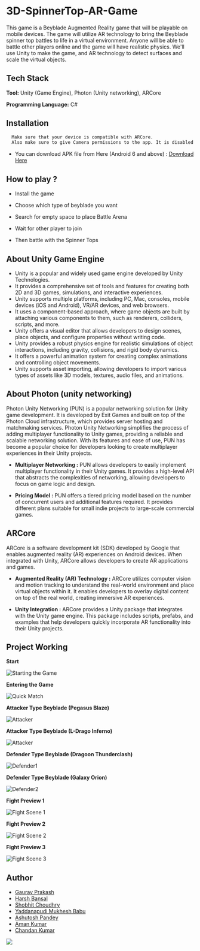 # 3D-SpinnerTop-AR-Game


This game is a Beyblade Augmented Reality game that will be playable on mobile devices. The game will utilize AR technology to bring the Beyblade spinner top battles to life in a virtual environment. Anyone will be able to battle other players online and the game will have realistic physics. We'll use Unity to make the game, and AR technology to detect surfaces and scale the virtual objects.



## Tech Stack

**Tool:** Unity (Game Engine), Photon (Unity networking), ARCore

**Programming Language:** C#


## Installation

```bash
  Make sure that your device is compatible with ARCore. 
  Also make sure to give Camera permissions to the app. It is disabled by default.
```

- You can download APK file from Here (Android 6 and above) : [Download Here](https://drive.google.com/file/d/1fIbQTFzTROp9bl8juXz_y7Li5vrSwseD/view?usp=sharing)

## How to play ?

 - Install the game

 - Choose which type of beyblade you want

 - Search for empty space to place Battle Arena

 - Wait for other player to join

 - Then battle with the Spinner Tops 
    
## About Unity Game Engine
- Unity is a popular and widely used game engine developed by Unity Technologies.
- It provides a comprehensive set of tools and features for creating both 2D and 3D games, simulations, and interactive experiences.
- Unity supports multiple platforms, including PC, Mac, consoles, mobile devices (iOS and Android), VR/AR devices, and web browsers.
- It uses a component-based approach, where game objects are built by attaching various components to them, such as renderers, colliders, scripts, and more.
- Unity offers a visual editor that allows developers to design scenes, place objects, and configure properties without writing code.
- Unity provides a robust physics engine for realistic simulations of object interactions, including gravity, collisions, and rigid body dynamics.
- It offers a powerful animation system for creating complex animations and controlling object movements.
- Unity supports asset importing, allowing developers to import various types of assets like 3D models, textures, audio files, and animations.
## About Photon (unity networking)
Photon Unity Networking (PUN) is a popular networking solution for Unity game development. It is developed by Exit Games and built on top of the Photon Cloud infrastructure, which provides server hosting and matchmaking services.
Photon Unity Networking simplifies the process of adding multiplayer functionality to Unity games, providing a reliable and scalable networking solution. With its features and ease of use, PUN has become a popular choice for developers looking to create multiplayer experiences in their Unity projects.

- **Multiplayer Networking :** PUN allows developers to easily implement multiplayer functionality in their Unity games. It provides a high-level API that abstracts the complexities of networking, allowing developers to focus on game logic and design.

- **Pricing Model :** PUN offers a tiered pricing model based on the number of concurrent users and additional features required. It provides different plans suitable for small indie projects to large-scale commercial games.
## ARCore
ARCore is a software development kit (SDK) developed by Google that enables augmented reality (AR) experiences on Android devices. When integrated with Unity, ARCore allows developers to create AR applications and games.

- **Augmented Reality (AR) Technology :** ARCore utilizes computer vision and motion tracking to understand the real-world environment and place virtual objects within it. It enables developers to overlay digital content on top of the real world, creating immersive AR experiences.

- **Unity Integration :** ARCore provides a Unity package that integrates with the Unity game engine. This package includes scripts, prefabs, and examples that help developers quickly incorporate AR functionality into their Unity projects.


## Project Working

**Start** 

![Starting the Game](Media/Input.gif)

**Entering the Game**

![Quick Match](Media/startGif1.gif)

**Attacker Type Beyblade (Pegasus Blaze)**

![Attacker](Media/Act1.gif)

**Attacker Type Beyblade (L-Drago Inferno)**

![Attacker](Media/Act2.gif)

**Defender Type Beyblade (Dragoon Thunderclash)**

![Defender1](Media/Def1.gif)

**Defender Type Beyblade (Galaxy Orion)**

![Defender2](Media/Def2.gif)

**Fight Preview 1**

![Fight Scene 1](images/Fight1.jpeg)

**Fight Preview 2**

![Fight Scene 2](images/Fight2.jpeg)

**Fight Preview 3**

![Fight Scene 3](images/Fight3.jpeg)


## Author

- [Gaurav Prakash](https://github.com/Chamoli2k2)  
- [Harsh Bansal](https://www.github.com/Harshbansal0001)
- [Shobhit Choudhry](https://www.github.com/043dumb)
- [Yaddanapudi Mukhesh Babu](https://www.github.com/MukheshBabu)
- [Ashutosh Pandey](https://www.github.com/9119Ashutosh)
- [Aman Kumar](https://www.github.com/Aman9968)
- [Chandan Kumar](https://www.github.com/chandankumar0014)


<a href="https://github.com/Chamoli2k2/3D-SpinnerTop-AR-Game/graphs/contributors">
  <img src="https://contrib.rocks/image?repo=Chamoli2k2/3D-SpinnerTop-AR-Game" />
</a>




